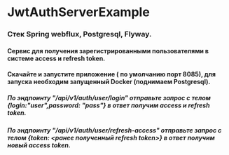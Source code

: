 # JwtAuthServerExample
### Стек Spring webflux, Postgresql, Flyway. 
#### Сервис для получения зарегистрированными пользователями в системе access и refresh token.
#### Скачайте и запустите приложение ( по умолчанию порт 8085), для запуска необходим запущенный Docker (поднимаем Postgresql). 
##### По эндпоинту "/api/v1/auth/user/login" отправьте запрос с телом {login:"user",password: "pass"} в ответ получим access и refresh token. 
##### По эндпоинту "/api/v1/auth/user/refresh-access" отправьте запрос с телом {token: <ранее полученный refresh token>} в ответ получим новый access token. 

